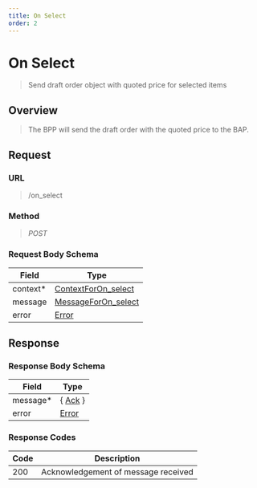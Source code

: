 ```yaml
---
title: On Select
order: 2
---
```


# On Select

> Send draft order object with quoted price for selected items

## Overview

> The BPP will send the draft order with the quoted price to the BAP.

## Request

### URL

> /on_select

### Method

> _POST_

### Request Body Schema

| **Field** | **Type**                                                                             |
| --------- | ------------------------------------------------------------------------------------ |
| context\* | [ContextForOn_select](/reference/0.9.3/core/schema-reference/contextforon_select) |
| message   | [MessageForOn_select](/reference/0.9.3/core/schema-reference/messageforon_select) |
| error     | [Error](/reference/0.9.3/core/schema-reference/error)                             |

## Response

### Response Body Schema

| **Field** | **Type**                                                 |
| --------- | -------------------------------------------------------- |
| message\* | { [Ack](/reference/0.9.3/core/schema-reference/ack) } |
| error     | [Error](/reference/0.9.3/core/schema-reference/error) |

### Response Codes

| **Code** | **Description**                     |
| -------- | ----------------------------------- |
| 200      | Acknowledgement of message received |
